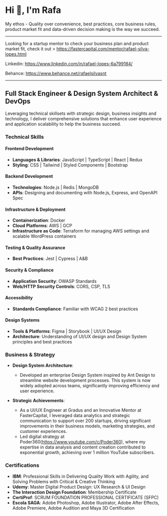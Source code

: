 Hi 👋, I'm Rafa
================

My ethos - Quality over convenience, best practices, core business rules, product market fit and data-driven decision making is the way we succeed.

---

Looking for a startup mentor to check your business plan and product market fit, check it out > https://fastercapital.com/mentor/rafael-silva-lopes.html

Linkedin: https://www.linkedin.com/in/rafael-lopes-6a799184/

Behance: https://www.behance.net/rafaelsilvasnt

---

## Full Stack Engineer & Design System Architect & DevOps

Leveraging technical skillsets with strategic design, business insights and technology, I deliver comprehensive solutions that enhance user experience and application scalability to help the business succeed.

### Technical Skills

#### Frontend Development
- **Languages & Libraries**: JavaScript | TypeScript | React | Redux 
- **Styling**: CSS | Tailwind | Styled Components | Bootstrap

#### Backend Development
- **Technologies**: Node.js | Redis | MongoDB
- **APIs**: Designing and documenting with Node.js, Express, and OpenAPI Spec

#### Infrastructure & Deployment
- **Containerization**: Docker
- **Cloud Platforms**: AWS | GCP
- **Infrastructure as Code**: Terraform for managing AWS settings and scalable WordPress containers

#### Testing & Quality Assurance
- **Best Practices**: Jest | Cypress | A&B

#### Security & Compliance
- **Application Security**: OWASP Standards
- **Web/HTTP Security Controls**: CORS, CSP, TLS

#### Accessibility
- **Standards Compliance**: Familiar with WCAG 2 best practices

#### Design Systems
- **Tools & Platforms**: Figma | Storybook | UI/UX Design
- **Architecture**: Understanding of UI/UX design and Design System principles and best practices

### Business & Strategy

- **Design System Architecture**:
  - Developed an enterprise Design System inspired by Ant Design to streamline website development processes. This system is now widely adopted across teams, significantly improving efficiency and user experience.

- **Strategic Achievements**:
  - As a UI/UX Engineer at Gradus and an Innovative Mentor at FasterCapital, I leveraged data analytics and strategic communication to support over 200 startups, driving significant improvements in their business models, marketing strategies, and customer experiences.
  - Led digital strategy at Poder360(https://www.youtube.com/c/Poder360), where my expertise in data analysis and content creation contributed to exponential growth, achieving over 1 million YouTube subscribers.

### Certifications

- **IBM**: Professional Skills in Delivering Quality Work with Agility, and Solving Problems with Critical & Creative Thinking
- **Udemy**: Master Digital Product Design: UX Research & UI Design
- **The Interaction Design Foundation**: Membership Certificate
- **CertiProf**: SCRUM FOUNDATION PROFESSIONAL CERTIFICATE (SFPC)
- **Escola SAGA**: Adobe Photoshop, Adobe Illustrator, Adobe After Effects, Adobe Premiere, Adobe Audition and Maya 3D Certification


